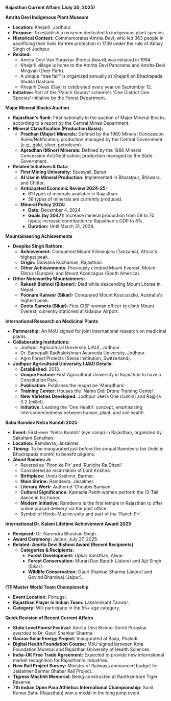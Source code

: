 **Rajasthan Current Affairs (July 30, 2025)**

**Amrita Devi Indigenous Plant Museum**
*   **Location:** Khejarli, Jodhpur.
*   **Purpose:** To establish a museum dedicated to indigenous plant species.
*   **Historical Context:** Commemorates Amrita Devi, who led 363 people in sacrificing their lives for tree protection in 1730 under the rule of Abhay Singh of Jodhpur.
*   **Related:**
    *   Amrita Devi Van Puraskar (Forest Award) was initiated in 1994.
    *   Khejarli village is home to the Amrita Devi Panorama and Amrita Devi Mrigvan (Deer Park).
    *   A unique "tree fair" is organized annually at Khejarli on Bhadrapada Shukla Dashami.
    *   Khejarli Divas (Day) is celebrated every year on September 12.
*   **Initiative:** Part of the 'Panch Gaurav' scheme's 'One District One Species' initiative by the Forest Department.

**Major Mineral Blocks Auction**
*   **Rajasthan's Rank:** First nationally in the auction of Major Mineral Blocks, according to a report by the Central Mines Department.
*   **Mineral Classification (Production Basis):**
    *   **Pradhan (Major) Minerals:** Defined by the 1960 Mineral Concession Rules/Notification; production managed by the Central Government (e.g., gold, silver, petroleum).
    *   **Apradhan (Minor) Minerals:** Defined by the 1986 Mineral Concession Act/Notification; production managed by the State Government.
*   **Related Initiatives & Data:**
    *   **First Mining University:** Seeswali, Baran.
    *   **AI Use in Mineral Production:** Implemented in Bharatpur, Bhilwara, and Chittor.
    *   **Anticipated Economic Review 2024-25:**
        *   81 types of minerals available in Rajasthan.
        *   58 types of minerals are currently produced.
    *   **Mineral Policy 2024:**
        *   **Date:** December 4, 2024.
        *   **Goals (by 2047):** Increase mineral production from 58 to 70 types; increase contribution to Rajasthan's GDP to 8%.
        *   **Duration:** Until March 31, 2029.

**Mountaineering Achievements**
*   **Deepika Singh Rathore:**
    *   **Achievement:** Conquered Mount Kilimanjaro (Tanzania), Africa's highest peak.
    *   **Origin:** Didwana Kuchaman, Rajasthan.
    *   **Other Achievements:** Previously climbed Mount Everest, Mount Elbrus (Europe), and Mount Aconcagua (South America).
*   **Other Noteworthy Mountaineers:**
    *   **Rakesh Bishnoi (Bikaner):** Died while descending Mount Lhotse in Nepal.
    *   **Poonam Kanwar (Sikar):** Conquered Mount Kosciuszko, Australia's highest peak.
    *   **Geeta Samota (Sikar):** First CISF woman officer to climb Mount Everest; currently stationed at Udaipur Airport.

**International Research on Medicinal Plants**
*   **Partnership:** An MoU signed for joint international research on medicinal plants.
*   **Collaborating Institutions:**
    *   Jodhpur Agricultural University (JAU), Jodhpur.
    *   Dr. Sarvepalli Radhakrishnan Ayurveda University, Jodhpur.
    *   Agro Forest Protects (Swiss institution, Switzerland).
*   **Jodhpur Agricultural University (JAU) Details:**
    *   **Established:** 2013.
    *   **Unique Feature:** First Agricultural University in Rajasthan to have a Constitution Park.
    *   **Publication:** Publishes the magazine 'Marudhara'.
    *   **Training Center:** Houses the 'Namo Didi Drone Training Center'.
    *   **New Varieties Developed:** Jodhpur Jeera One (cumin) and Rajgira 0.2 (millet).
    *   **Initiative:** Leading the 'One Health' concept, emphasizing interconnectedness between human, plant, and soil health.

**Baba Ramdev Netra Kumbh 2025**
*   **Event:** First-ever 'Netra Kumbh' (eye camp) in Rajasthan, organized by Saksham Sansthan.
*   **Location:** Ramdevra, Jaisalmer.
*   **Timing:** To be inaugurated just before the annual Ramdevra fair (held in Bhadrapada month) to benefit pilgrims.
*   **About Ramdev Ji:**
    *   Revered as 'Piron ka Pir' and 'Runiche Ra Dhani'.
    *   Considered an incarnation of Lord Krishna.
    *   **Birthplace:** Undu Kashmir, Barmer.
    *   **Main Shrine:** Ramdevra, Jaisalmer.
    *   **Literary Work:** Authored 'Choubis Baniyan'.
    *   **Cultural Significance:** Kamadia Panth women perform the 13-Tali dance in his honor.
    *   **Modern Initiative:** Ramdevra is the first temple in Rajasthan to offer online prasad delivery via the post office.
    *   Symbol of Hindu-Muslim unity and part of the 'Panch Pir'.

**International Dr. Kalam Lifetime Achievement Award 2025**
*   **Recipient:** Dr. Narendra Bhushan Singh.
*   **Award Ceremony:** Jaipur, July 27, 2025.
*   **Related: Amrita Devi Bishnoi Award (Recent Recipients)**
    *   **Categories & Recipients:**
        *   **Forest Development:** Upkar Sansthan, Alwar.
        *   **Forest Conservation:** Murari Dan Barath (Jalore) and Ajit Singh (Sikar).
        *   **Wildlife Conservation:** Gauri Shankar Sharma (Jaipur) and Govind Bhardwaj (Jaipur).

**ITF Master World Team Championship**
*   **Event Location:** Portugal.
*   **Rajasthan Player in Indian Team:** Lakshmikant Tanwar.
*   **Category:** Will participate in the 55+ age category.

**Quick Revision of Recent Current Affairs**
*   **State Level Forest Festival:** Amrita Devi Bishnoi Smriti Puraskar awarded to Dr. Gauri Shankar Sharma.
*   **Gaurav Solar Energy Project:** Inaugurated at Baap, Phalodi.
*   **Digital Health Foundation Course:** MoU signed between Kota Foundation Mumbai and Rajasthan University of Health Sciences.
*   **India-UK Free Trade Agreement:** Expected to provide new international market recognition for Rajasthan's industries.
*   **New Rail Project Survey:** Ministry of Railways announced budget for Jaisalmer Barmer Bhabar Rail Project.
*   **Tigress Machhli Memorial:** Being constructed at Ranthambore Tiger Reserve.
*   **7th Indian Open Para Athletics International Championship:** Sunil Kumar Sahu (Rajasthan) won a medal in the long jump event.